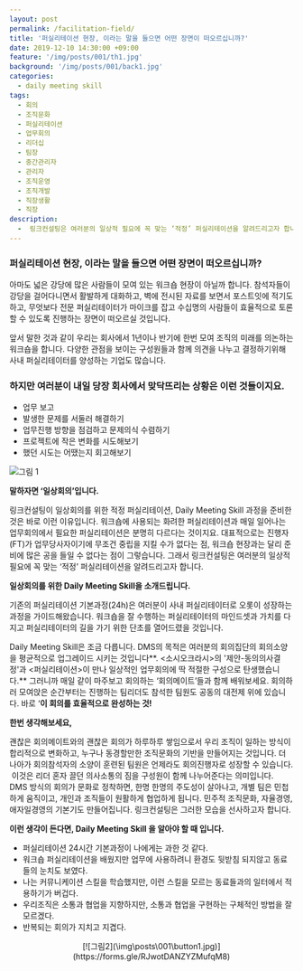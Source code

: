 ```yaml
---
layout: post
permalink: /facilitation-field/
title: '퍼실리테이션 현장, 이라는 말을 들으면 어떤 장면이 떠오르십니까?'
date: 2019-12-10 14:30:00 +09:00
feature: '/img/posts/001/th1.jpg'
background: '/img/posts/001/back1.jpg'
categories:
  - daily meeting skill
tags:
  - 회의
  - 조직문화
  - 퍼실리테이션
  - 업무회의
  - 리더십
  - 팀장
  - 중간관리자
  - 관리자
  - 조직운영
  - 조직개발
  - 직장생활
  - 직장
description:
  -  링크컨설팅은 여러분의 일상적 필요에 꼭 맞는 ‘적정’ 퍼실리테이션을 알려드리고자 합니다.
---
```


### 퍼실리테이션 현장, 이라는 말을 들으면 어떤 장면이 떠오르십니까?

  아마도 넓은 강당에 많은 사람들이 모여 있는 워크숍 현장이 아닐까 합니다.
참석자들이 강당을 걸어다니면서 활발하게 대화하고, 벽에 전시된 자료를 보면서 포스트잇에 적기도 하고, ​​​​​​​무엇보다 전문 퍼실리테이터가 마이크를 잡고 수십명의 사람들이 효율적으로 토론할 수 있도록 진행하는 장면이 떠오르실 것입니다.

  앞서 말한 것과 같이 우리는 회사에서 1년이나 반기에 한번 모여 조직의 미래를 의논하는 워크숍을 합니다. 다양한 관점을 보이는 구성원들과 함께 의견을 나누고 결정하기위해 사내 퍼실리테이터를 양성하는 기업도 많습니다.



### 하지만 여러분이 내일 당장 회사에서 맞닥뜨리는 상황은 이런 것들이지요.

* 업무 보고
* 발생한 문제를 서둘러 해결하기
* 업무진행 방향을 점검하고 문제의식 수렴하기
* 프로젝트에 작은 변화를 시도해보기
* 했던 시도는 어땠는지 회고해보기

![그림 1](\img\posts\001\th2.jpg)

**말하자면 ‘일상회의’입니다.**

링크컨설팅이 일상회의를 위한 적정 퍼실리테이션, Daily Meeting Skill 과정을 준비한 것은 바로 이런 이유입니다. 워크숍에 사용되는 화려한 퍼실리테이션과 매일 일어나는 업무회의에서 필요한 퍼실리테이션은 분명히 다르다는 것이지요. 대표적으로는 진행자(FT)가 업무당사자이기에 무조건 중립을 지킬 수가 없다는 점, 워크숍 현장과는 달리 준비에 많은 공을 들일 수 없다는 점이 그렇습니다. 그래서 링크컨설팅은 여러분의 일상적 필요에 꼭 맞는 ‘적정’ 퍼실리테이션을 알려드리고자 합니다.

**일상회의를 위한 Daily Meeting Skill을 소개드립니다.**

기존의 퍼실리테이션 기본과정(24h)은 여러분이 사내 퍼실리테이터로 오롯이 성장하는 과정을 가이드해왔습니다. 워크숍을 잘 수행하는 퍼실리테이터의 마인드셋과 가치를 다지고 퍼실리테이터의 길을 가기 위한 단초를 열어드렸을 것입니다.

Daily Meeting Skill은 조금 다릅니다. DMS의 목적은 여러분의 회의집단의 회의소양을 평균적으로 업그레이드 시키는 것입니다**. <소시오크라시>의 '제안-동의의사결정'과 <퍼실리테이션>이 만나 일상적인 업무회의에 딱 적절한 구성으로 탄생했습니다.** 그러니까 매일 같이 마주보고 회의하는 ‘회의메이트’들과 함께 배워보세요. 회의하러 모여앉은 순간부터는 진행하는 팀리더도 참석한 팀원도 공동의 대전제 위에 있습니다. 바로 ‘**이 회의를 효율적으로 완성하는 것!**

**한번 생각해보세요,**

괜찮은 회의메이트와의 괜찮은 회의가 하루하루 쌓임으로서 우리 조직이 일하는 방식이 합리적으로 변화하고, 누구나 동경할만한 조직문화의 기반을 만들어지는 것입니다. 더 나아가 회의참석자의 소양이 훈련된 팀원은 언제라도 회의진행자로 성장할 수 있습니다.
 ​​​​​​​
 이것은 리더 혼자 끌던 의사소통의 짐을 구성원이 함께 나누어준다는 의미입니다. DMS 방식의 회의가 문화로 정착하면, 한명 한명의 주도성이 살아나고, 개별 팀은 민첩하게 움직이고, 개인과 조직들이 원활하게 협업하게 됩니다. 민주적 조직문화, 자율경영, 애자일경영의 기본기도 만들어집니다. 링크컨설팅은 그러한 모습을 선사하고자 합니다.​

**이런 생각이 든다면, Daily Meeting Skill 을 알아야 할 때 입니다.**

* 퍼실리테이션 24시간 기본과정이 나에게는 과한 것 같다.
* 워크숍 퍼실리테이션을 배웠지만 업무에 사용하려니 환경도 뒷받침 되지않고 동료들의 눈치도 보였다.
* 나는 커뮤니케이션 스킬을 학습했지만, 이런 스킬을 모르는 동료들과의 일터에서 적용하기가 버겁다.
* 우리조직은 소통과 협업을 지향하지만, 소통과 협업을 구현하는 구체적인 방법을 잘 모르겠다.
* 반복되는 회의가 지치고 지겹다.

<center>[![그림2](\img\posts\001\button1.jpg)](https://forms.gle/RJwotDANZYZMufqM8)</center>
